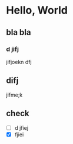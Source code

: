 # Hello, World 
## bla bla
### d jifj
jifjoekn
dfj

## difj
jifme;k 

## check 
- [ ] d jfiej
- [X] fjiei